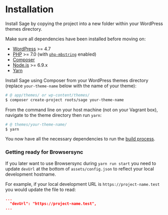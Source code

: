 # Installation

Install Sage by copying the project into a new folder within your WordPress themes directory.

Make sure all dependencies have been installed before moving on:

- [WordPress](https://wordpress.org/) >= 4.7
- [PHP](http://php.net/manual/en/install.php) >= 7.0 (with [`php-mbstring`](http://php.net/manual/en/book.mbstring.php) enabled)
- [Composer](https://getcomposer.org/download/)
- [Node.js](http://nodejs.org/) >= 6.9.x
- [Yarn](https://yarnpkg.com/en/docs/install)

Install Sage using Composer from your WordPress themes directory (replace `your-theme-name` below with the name of your theme):

```bash
# @ app/themes/ or wp-content/themes/
$ composer create-project roots/sage your-theme-name
```

From the command line on your host machine (not on your Vagrant box), navigate to the theme directory then run `yarn`:

```bash
# @ themes/your-theme-name/
$ yarn
```

You now have all the necessary dependencies to run the [build process](/sage/theme-development-and-building/#available-build-commands).

### Getting ready for Browsersync

If you later want to use Browsersync during `yarn run start` you need to update `devUrl` at the bottom of `assets/config.json` to reflect your local development hostname.

For example, if your local development URL is `https://project-name.test` you would update the file to read:
```json
...
  "devUrl": "https://project-name.test",
...
```
